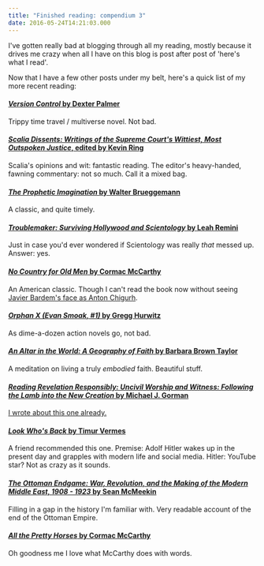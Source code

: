 ```yaml
---
title: "Finished reading: compendium 3"
date: 2016-05-24T14:21:03.000
---
```


I've gotten really bad at blogging through all my reading, mostly because it drives me crazy when all I have on this blog is post after post of 'here's what I read'.

Now that I have a few other posts under my belt, here's a quick list of my more recent reading:

#### [_Version Control_ by Dexter Palmer](http://amzn.to/25cDFzM)

Trippy time travel / multiverse novel. Not bad.

#### [_Scalia Dissents: Writings of the Supreme Court's Wittiest, Most Outspoken Justice_, edited by Kevin Ring](http://amzn.to/1Vg1OCT)

Scalia's opinions and wit: fantastic reading. The editor's heavy-handed, fawning commentary: not so much. Call it a mixed bag.

#### [_The Prophetic Imagination_ by Walter Brueggemann](http://amzn.to/1U7gTkV)

A classic, and quite timely.

#### [_Troublemaker: Surviving Hollywood and Scientology_ by Leah Remini](http://amzn.to/25cDjcE)

Just in case you'd ever wondered if Scientology was really _that_ messed up. Answer: yes.

#### [_No Country for Old Men_ by Cormac McCarthy](http://amzn.to/1U7gPBM)

An American classic. Though I can't read the book now without seeing [Javier Bardem's face as Anton Chigurh](http://unrealitymag.com/wp-content/uploads/2008/11/anton.jpg).

#### [_Orphan X (Evan Smoak, #1)_ by Gregg Hurwitz](http://amzn.to/1TzJbY1)

As dime-a-dozen action novels go, not bad.

#### [_An Altar in the World: A Geography of Faith_ by Barbara Brown Taylor](http://amzn.to/2451UO1)

A meditation on living a truly _embodied_ faith. Beautiful stuff.

#### [_Reading Revelation Responsibly: Uncivil Worship and Witness: Following the Lamb into the New Creation_ by Michael J. Gorman](http://amzn.to/1Vg1ynu)

[I wrote about this one already.](/16/05/reading-revelation-responsibly-by-michael-j-gorman/)

#### [_Look Who's Back_ by Timur Vermes](http://amzn.to/1TzJfHw)

A friend recommended this one. Premise: Adolf Hitler wakes up in the present day and grapples with modern life and social media. Hitler: YouTube star? Not as crazy as it sounds.

#### [_The Ottoman Endgame: War, Revolution, and the Making of the Modern Middle East, 1908 - 1923_ by Sean McMeekin](http://amzn.to/1WdSAbn)

Filling in a gap in the history I'm familiar with. Very readable account of the end of the Ottoman Empire.

#### [_All the Pretty Horses_ by Cormac McCarthy](http://amzn.to/1Vg1Rys)

Oh goodness me I love what McCarthy does with words.

